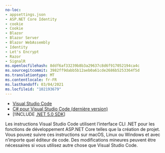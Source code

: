 ```yaml
---
no-loc:
- appsettings.json
- ASP.NET Core Identity
- cookie
- Cookie
- Blazor
- Blazor Server
- Blazor WebAssembly
- Identity
- Let's Encrypt
- Razor
- SignalR
ms.openlocfilehash: 8ddf6af33239b8b3a29637c8d6f917052194ca4c
ms.sourcegitcommit: 3982ff9dabb5b12aeb0a61cde2686b5253364f5d
ms.translationtype: MT
ms.contentlocale: fr-FR
ms.lasthandoff: 03/04/2021
ms.locfileid: "102193679"
---
```

* [Visual Studio Code](https://code.visualstudio.com/download)
* [C# pour Visual Studio Code (dernière version)](https://marketplace.visualstudio.com/items?itemName=ms-dotnettools.csharp)
* [!INCLUDE [.NET 5.0 SDK](~/includes/5.0-SDK.md)]

Les instructions Visual Studio Code utilisent l’interface CLI .NET pour les fonctions de développement ASP.NET Core telles que la création de projet. Vous pouvez suivre ces instructions sur macOS, Linux ou Windows et avec n’importe quel éditeur de code. Des modifications mineures peuvent être nécessaires si vous utilisez autre chose que Visual Studio Code.
